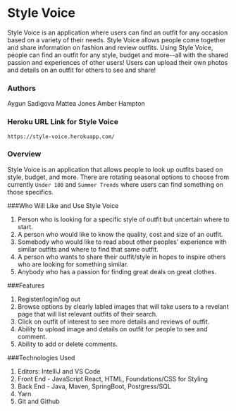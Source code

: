 # Style Voice

Style Voice is an application where users can find an outfit for any occasion based on a variety of their needs. Style Voice allows people come together and share information on fashion and review outfits. Using Style Voice, people can find an outfit for any style, budget and more--all with the shared passion and experiences of other users! Users can upload their own photos and details on an outfit for others to see and share!

### Authors
Aygun Sadigova
Mattea Jones
Amber Hampton

### Heroku URL Link for Style Voice
`https://style-voice.herokuapp.com/`

### Overview

Style Voice is an application that allows people to look up outfits based on style, budget, and more. There are rotating seasonal options to choose from currently `Under 100` and `Summer Trends` where users can find something on those specifics.

###Who Will Like and Use Style Voice
1. Person who is looking for a specific style of outfit but uncertain where to start.
1. A person who would like to know the quality, cost and size of an outfit.
1. Somebody who would like to read about other peoples' experience with similar outfits and where to find that same outfit.
1. A person who wants to share their outfit/style in hopes to inspire others who are looking for something similar.
1. Anybody who has a passion for finding great deals on great clothes.

###Features
1. Register/login/log out
1. Browse options by clearly labled images that will take users to a revelant page that will list relevant outfits of their search.
1. Click on outfit of interest to see more details and reviews of outfit.
1. Ability to upload image and details on outfit for people to see and comment.
1. Ability to add or delete comments.

###Technologies Used
1. Editors: IntelliJ and VS Code
1. Front End - JavaScript React, HTML, Foundations/CSS for Styling
1. Back End - Java, Maven, SpringBoot, Postgress/SQL
1. Yarn
1. Git and Github
